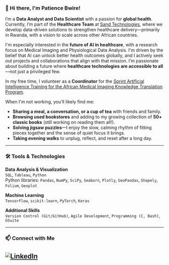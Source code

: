 ### 👋 Hi there, I'm Patience Bwire!

I’m a **Data Analyst and Data Scientist** with a passion for **global health**. Currently, I’m part of the **Healthcare Team** at [Sand Technologies](https://healthcare.sandtech.com/#RHOS_Success), where we develop data-driven solutions to strengthen healthcare delivery—primarily in Rwanda, with a vision to scale across other African countries. 

I'm especially interested in the **future of AI in healthcare**, with a research focus on Medical Imaging and Physiological Data Analysis. I'm driven by the belief that AI can unlock better health outcomes globally, and I actively seek out projects and collaborations that align with that mission. I’m passionate about building a future where **healthcare technologies are accessible to all**—not just a privileged few.

In my free time, I volunteer as a **Coordinator** for the [Sprint Artificial Intelligence Training for the African Medical Imaging Knowledge Translation Program](https://event.fourwaves.com/spark/pages). 

When I'm not working, you’ll likely find me:
* **Sharing a meal, a conversation, or a cup of tea** with friends and family.
* **Browsing used bookstores** and adding to my growing collection of **50+ classic books** (still working on reading them all!).
* **Solving jigsaw puzzles**—I enjoy the slow, calming rhythm of fitting pieces together and the sense of quiet focus it brings.
* **Taking evening walks** to unplug, reflect, and reset after a long day.
---
### 🛠️ Tools & Technologies

**Data Analysis & Visualization**  
`SQL`, `Tableau`, `Python`  
Python libraries: `Pandas`, `NumPy`, `SciPy`, `Seaborn`, `Plotly`, `GeoPandas`, `Shapely`, `Folium`, `Geoplot`

**Machine Learning**  
`TensorFlow`, `scikit-learn`, `PyTorch`, `Keras`

**Additional Skills**  
`Version Control (Git/GitHub)`, `Agile Development`, `Programming (C, Bash)`, `GSuite`

---

### 📫 Connect with Me
## [![LinkedIn](https://img.shields.io/badge/LinkedIn-blue?logo=linkedin&style=flat-square)](https://www.linkedin.com/in/patience-bwire)
